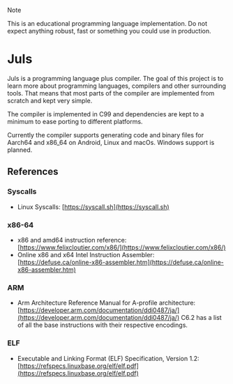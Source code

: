 > [!NOTE]
> This is an educational programming language implementation.
> Do not expect anything robust, fast or something you could use
> in production.

# Juls

Juls is a programming language plus compiler. The goal of this
project is to learn more about programming languages, compilers and
other surrounding tools. That means that most parts
of the compiler are implemented from scratch and kept very simple.

The compiler is implemented in C99 and dependencies are kept to a
minimum to ease porting to different platforms.

Currently the compiler supports generating code and binary files
for Aarch64 and x86_64 on Android, Linux and macOs. Windows support
is planned.

## References

### Syscalls

- Linux Syscalls: [https://syscall.sh](https://syscall.sh)

### x86-64

- x86 and amd64 instruction reference: [https://www.felixcloutier.com/x86/](https://www.felixcloutier.com/x86/)
- Online x86 and x64 Intel Instruction Assembler: [https://defuse.ca/online-x86-assembler.htm](https://defuse.ca/online-x86-assembler.htm)

### ARM

- Arm Architecture Reference Manual for A-profile architecture: [https://developer.arm.com/documentation/ddi0487/ja/](https://developer.arm.com/documentation/ddi0487/ja/)
  C6.2 has a list of all the base instructions with their respective encodings.

### ELF

- Executable and Linking Format (ELF) Specification, Version 1.2: [https://refspecs.linuxbase.org/elf/elf.pdf](https://refspecs.linuxbase.org/elf/elf.pdf)
